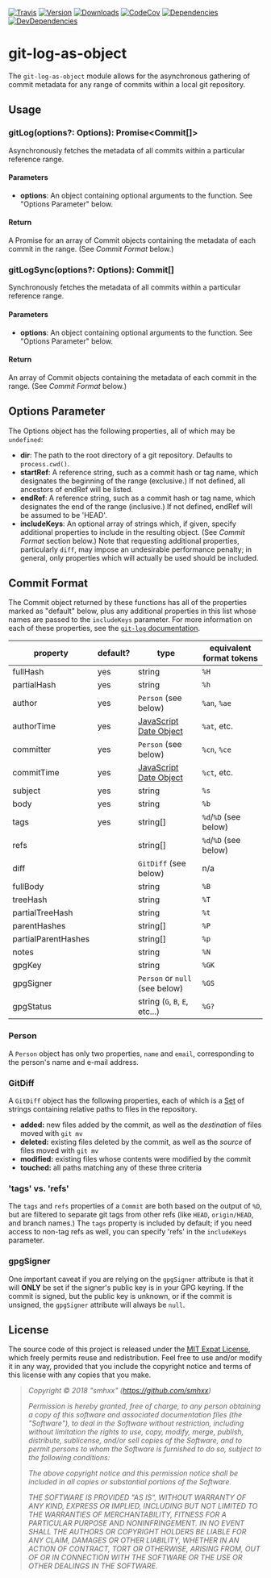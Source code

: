 [![Travis](https://img.shields.io/travis/smhxx/git-log-as-object/master.svg)](https://travis-ci.org/smhxx/git-log-as-object)
[![Version](https://img.shields.io/npm/v/git-log-as-object.svg)](https://www.npmjs.com/package/git-log-as-object)
[![Downloads](https://img.shields.io/npm/dt/git-log-as-object.svg)](https://www.npmjs.com/package/git-log-as-object)
[![CodeCov](https://codecov.io/gh/smhxx/git-log-as-object/branch/master/graph/badge.svg)](https://codecov.io/gh/smhxx/git-log-as-object)
[![Dependencies](https://david-dm.org/smhxx/git-log-as-object/status.svg)](https://david-dm.org/smhxx/git-log-as-object)
[![DevDependencies](https://david-dm.org/smhxx/git-log-as-object/dev-status.svg)](https://david-dm.org/smhxx/git-log-as-object?type=dev)
# git-log-as-object

The `git-log-as-object` module allows for the asynchronous gathering of commit metadata for any range of commits within a local git repository.

## Usage

### gitLog(options?: Options): Promise<Commit[]>

Asynchronously fetches the metadata of all commits within a particular reference range.

#### Parameters

 * **options**: An object containing optional arguments to the function. See "Options Parameter" below.

#### Return

A Promise for an array of Commit objects containing the metadata of each commit in the range. (See *Commit Format* below.)

### gitLogSync(options?: Options): Commit[]

Synchronously fetches the metadata of all commits within a particular reference range.

#### Parameters

 * **options**: An object containing optional arguments to the function. See "Options Parameter" below.

#### Return

An array of Commit objects containing the metadata of each commit in the range. (See *Commit Format* below.)

## Options Parameter

The Options object has the following properties, all of which may be `undefined`:

 * **dir**: The path to the root directory of a git repository. Defaults to `process.cwd()`.
 * **startRef**: A reference string, such as a commit hash or tag name, which designates the beginning of the range (exclusive.) If not defined, all ancestors of endRef will be listed.
 * **endRef**: A reference string, such as a commit hash or tag name, which designates the end of the range (inclusive.) If not defined, endRef will be assumed to be 'HEAD'.
 * **includeKeys**: An optional array of strings which, if given, specify additional properties to include in the resulting object. (See *Commit Format* section below.) Note that requesting additional properties, particularly `diff`, may impose an undesirable performance penalty; in general, only properties which will actually be used should be included.

## Commit Format

The Commit object returned by these functions has all of the properties marked as "default" below, plus any additional properties in this list whose names are passed to the `includeKeys` parameter. For more information on each of these properties, see the [`git-log` documentation][git-log].

| property            | default? | type                           | equivalent format tokens  |
|---------------------|----------|--------------------------------|---------------------------|
| fullHash            | yes      | string                         | `%H`                      |
| partialHash         | yes      | string                         | `%h`                      |
| author              | yes      | `Person` (see below)           | `%an`, `%ae`              |
| authorTime          | yes      | [JavaScript Date Object](https://developer.mozilla.org/en-US/docs/Web/JavaScript/Reference/Global_Objects/Date) | `%at`, etc. |
| committer           | yes      | `Person` (see below)           | `%cn`, `%ce`              |
| commitTime          | yes      | [JavaScript Date Object](https://developer.mozilla.org/en-US/docs/Web/JavaScript/Reference/Global_Objects/Date) | `%ct`, etc. |
| subject             | yes      | string                         | `%s`                      |
| body                | yes      | string                         | `%b`                      |
| tags                | yes      | string[]                       | `%d`/`%D` (see below)     |
| refs                |          | string[]                       | `%d`/`%D` (see below)     |
| diff                |          | `GitDiff` (see below)          | n/a                       |
| fullBody            |          | string                         | `%B`                      |
| treeHash            |          | string                         | `%T`                      |
| partialTreeHash     |          | string                         | `%t`                      |
| parentHashes        |          | string[]                       | `%P`                      |
| partialParentHashes |          | string[]                       | `%p`                      |
| notes               |          | string                         | `%N`                      |
| gpgKey              |          | string                         | `%GK`                     |
| gpgSigner           |          | `Person` or `null` (see below) | `%GS`                     |
| gpgStatus           |          | string (`G`, `B`, `E`, etc...) | `%G?`                     |

### Person

A `Person` object has only two properties, `name` and `email`, corresponding to the person's name and e-mail address.

### GitDiff

A `GitDiff` object has the following properties, each of which is a [Set](https://developer.mozilla.org/en-US/docs/Web/JavaScript/Reference/Global_Objects/Set) of strings containing relative paths to files in the repository.

* **added:** new files added by the commit, as well as the *destination* of files moved with `git mv`
* **deleted:** existing files deleted by the commit, as well as the *source* of files moved with `git mv`
* **modified:** existing files whose contents were modified by the commit
* **touched:** all paths matching any of these three criteria

### 'tags' vs. 'refs'

The `tags` and `refs` properties of a `Commit` are both based on the output of `%D`, but are filtered to separate git tags from other refs (like `HEAD`, `origin/HEAD`, and branch names.) The `tags` property is included by default; if you need access to non-tag refs as well, you can specify 'refs' in the `includeKeys` parameter.

### gpgSigner

One important caveat if you are relying on the `gpgSigner` attribute is that it will **ONLY** be set if the signer's public key is in your GPG keyring. If the commit is signed, but the public key is unknown, or if the commit is unsigned, the `gpgSigner` attribute will always be `null`.

## License

The source code of this project is released under the [MIT Expat License](https://opensource.org/licenses/MIT), which freely permits reuse and redistribution. Feel free to use and/or modify it in any way, provided that you include the copyright notice and terms of this license with any copies that you make.

>*Copyright © 2018 "smhxx" (https://github.com/smhxx)*
>
>*Permission is hereby granted, free of charge, to any person obtaining a copy of this software and associated documentation files (the "Software"), to deal in the Software without restriction, including without limitation the rights to use, copy, modify, merge, publish, distribute, sublicense, and/or sell copies of the Software, and to permit persons to whom the Software is furnished to do so, subject to the following conditions:*
>
>*The above copyright notice and this permission notice shall be included in all copies or substantial portions of the Software.*
>
>*THE SOFTWARE IS PROVIDED "AS IS", WITHOUT WARRANTY OF ANY KIND, EXPRESS OR IMPLIED, INCLUDING BUT NOT LIMITED TO THE WARRANTIES OF MERCHANTABILITY, FITNESS FOR A PARTICULAR PURPOSE AND NONINFRINGEMENT. IN NO EVENT SHALL THE AUTHORS OR COPYRIGHT HOLDERS BE LIABLE FOR ANY CLAIM, DAMAGES OR OTHER LIABILITY, WHETHER IN AN ACTION OF CONTRACT, TORT OR OTHERWISE, ARISING FROM, OUT OF OR IN CONNECTION WITH THE SOFTWARE OR THE USE OR OTHER DEALINGS IN THE SOFTWARE.*

[git-log]: https://git-scm.com/docs/git-log
